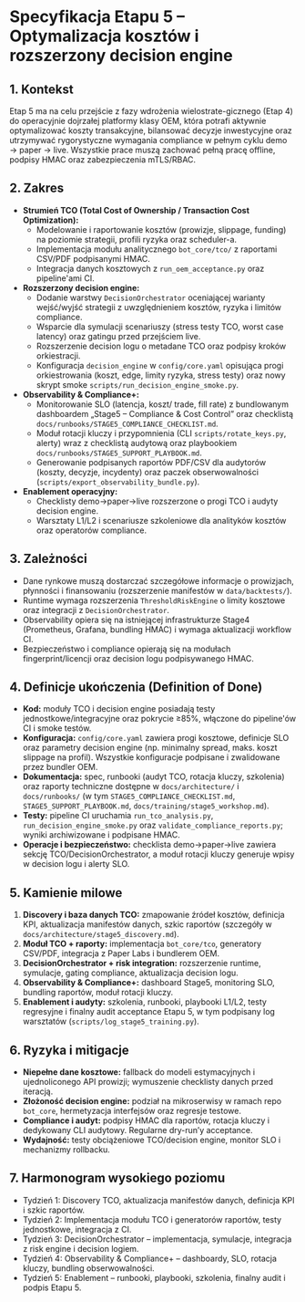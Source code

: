 # Specyfikacja Etapu 5 – Optymalizacja kosztów i rozszerzony decision engine

## 1. Kontekst
Etap 5 ma na celu przejście z fazy wdrożenia wielostrate-gicznego (Etap 4) do operacyjnie dojrzałej platformy klasy OEM, która potrafi aktywnie optymalizować koszty transakcyjne, bilansować decyzje inwestycyjne oraz utrzymywać rygorystyczne wymagania compliance w pełnym cyklu demo → paper → live. Wszystkie prace muszą zachować pełną pracę offline, podpisy HMAC oraz zabezpieczenia mTLS/RBAC.

## 2. Zakres
- **Strumień TCO (Total Cost of Ownership / Transaction Cost Optimization):**
  - Modelowanie i raportowanie kosztów (prowizje, slippage, funding) na poziomie strategii, profili ryzyka oraz scheduler-a.
  - Implementacja modułu analitycznego `bot_core/tco/` z raportami CSV/PDF podpisanymi HMAC.
  - Integracja danych kosztowych z `run_oem_acceptance.py` oraz pipeline'ami CI.
- **Rozszerzony decision engine:**
  - Dodanie warstwy `DecisionOrchestrator` oceniającej warianty wejść/wyjść strategii z uwzględnieniem kosztów, ryzyka i limitów compliance.
  - Wsparcie dla symulacji scenariuszy (stress testy TCO, worst case latency) oraz gatingu przed przejściem live.
  - Rozszerzenie decision logu o metadane TCO oraz podpisy kroków orkiestracji.
  - Konfiguracja `decision_engine` w `config/core.yaml` opisująca progi orkiestrowania (koszt, edge, limity ryzyka, stress testy) oraz nowy skrypt smoke `scripts/run_decision_engine_smoke.py`.
- **Observability & Compliance+:**
  - Monitorowanie SLO (latencja, koszt/ trade, fill rate) z bundlowanym dashboardem „Stage5 – Compliance & Cost Control” oraz checklistą `docs/runbooks/STAGE5_COMPLIANCE_CHECKLIST.md`.
  - Moduł rotacji kluczy i przypomnienia (CLI `scripts/rotate_keys.py`, alerty) wraz z checklistą audytową oraz playbookiem `docs/runbooks/STAGE5_SUPPORT_PLAYBOOK.md`.
  - Generowanie podpisanych raportów PDF/CSV dla audytorów (koszty, decyzje, incydenty) oraz paczek obserwowalności (`scripts/export_observability_bundle.py`).
- **Enablement operacyjny:**
  - Checklisty demo→paper→live rozszerzone o progi TCO i audyty decision engine.
  - Warsztaty L1/L2 i scenariusze szkoleniowe dla analityków kosztów oraz operatorów compliance.

## 3. Zależności
- Dane rynkowe muszą dostarczać szczegółowe informacje o prowizjach, płynności i finansowaniu (rozszerzenie manifestów w `data/backtests/`).
- Runtime wymaga rozszerzenia `ThresholdRiskEngine` o limity kosztowe oraz integracji z `DecisionOrchestrator`.
- Observability opiera się na istniejącej infrastrukturze Stage4 (Prometheus, Grafana, bundling HMAC) i wymaga aktualizacji workflow CI.
- Bezpieczeństwo i compliance opierają się na modułach fingerprint/licencji oraz decision logu podpisywanego HMAC.

## 4. Definicje ukończenia (Definition of Done)
- **Kod:** moduły TCO i decision engine posiadają testy jednostkowe/integracyjne oraz pokrycie ≥85%, włączone do pipeline'ów CI i smoke testów.
- **Konfiguracja:** `config/core.yaml` zawiera progi kosztowe, definicje SLO oraz parametry decision engine (np. minimalny spread, maks. koszt slippage na profil). Wszystkie konfiguracje podpisane i zwalidowane przez bundler OEM.
- **Dokumentacja:** spec, runbooki (audyt TCO, rotacja kluczy, szkolenia) oraz raporty techniczne dostępne w `docs/architecture/` i `docs/runbooks/` (w tym `STAGE5_COMPLIANCE_CHECKLIST.md`, `STAGE5_SUPPORT_PLAYBOOK.md`, `docs/training/stage5_workshop.md`).
- **Testy:** pipeline CI uruchamia `run_tco_analysis.py`, `run_decision_engine_smoke.py` oraz `validate_compliance_reports.py`; wyniki archiwizowane i podpisane HMAC.
- **Operacje i bezpieczeństwo:** checklista demo→paper→live zawiera sekcję TCO/DecisionOrchestrator, a moduł rotacji kluczy generuje wpisy w decision logu i alerty SLO.

## 5. Kamienie milowe
1. **Discovery i baza danych TCO:** zmapowanie źródeł kosztów, definicja KPI, aktualizacja manifestów danych, szkic raportów (szczegóły w `docs/architecture/stage5_discovery.md`).
2. **Moduł TCO + raporty:** implementacja `bot_core/tco`, generatory CSV/PDF, integracja z Paper Labs i bundlerem OEM.
3. **DecisionOrchestrator + risk integration:** rozszerzenie runtime, symulacje, gating compliance, aktualizacja decision logu.
4. **Observability & Compliance+:** dashboard Stage5, monitoring SLO, bundling raportów, moduł rotacji kluczy.
5. **Enablement i audyty:** szkolenia, runbooki, playbooki L1/L2, testy regresyjne i finalny audit acceptance Etapu 5, w tym
   podpisany log warsztatów (`scripts/log_stage5_training.py`).

## 6. Ryzyka i mitigacje
- **Niepełne dane kosztowe:** fallback do modeli estymacyjnych i ujednoliconego API prowizji; wymuszenie checklisty danych przed iteracją.
- **Złożoność decision engine:** podział na mikroserwisy w ramach repo `bot_core`, hermetyzacja interfejsów oraz regresje testowe.
- **Compliance i audyt:** podpisy HMAC dla raportów, rotacja kluczy i dedykowany CLI audytowy. Regularne dry-run’y acceptance.
- **Wydajność:** testy obciążeniowe TCO/decision engine, monitor SLO i mechanizmy rollbacku.

## 7. Harmonogram wysokiego poziomu
- Tydzień 1: Discovery TCO, aktualizacja manifestów danych, definicja KPI i szkic raportów.
- Tydzień 2: Implementacja modułu TCO i generatorów raportów, testy jednostkowe, integracja z CI.
- Tydzień 3: DecisionOrchestrator – implementacja, symulacje, integracja z risk engine i decision logiem.
- Tydzień 4: Observability & Compliance+ – dashboardy, SLO, rotacja kluczy, bundling obserwowalności.
- Tydzień 5: Enablement – runbooki, playbooki, szkolenia, finalny audit i podpis Etapu 5.
